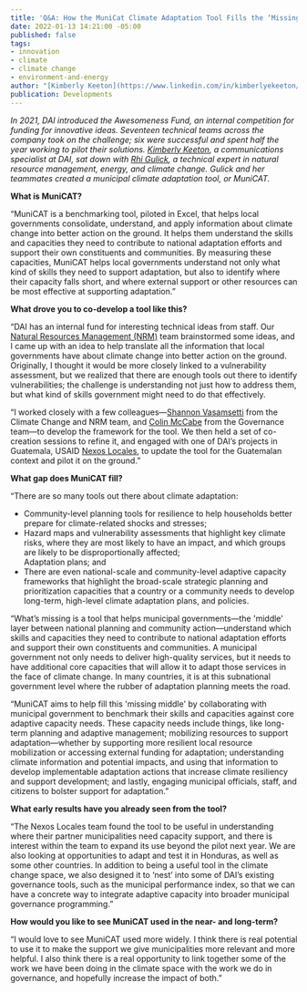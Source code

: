 ```yaml
---
title: 'Q&A: How the MuniCat Climate Adaptation Tool Fills the ‘Missing Middle’'
date: 2022-01-13 14:21:00 -05:00
published: false
tags:
- innovation
- climate
- climate change
- environment-and-energy
author: "[Kimberly Keeton](https://www.linkedin.com/in/kimberlyekeeton/)"
publication: Developments
---
```


*In 2021, DAI introduced the Awesomeness Fund, an internal competition for funding for innovative ideas. Seventeen technical teams across the company took on the challenge; six were successful and spent half the year working to pilot their solutions. [Kimberly Keeton](https://www.linkedin.com/in/kimberlyekeeton/), a communications specialist at DAI, sat down with [Rhi Gulick](https://www.dai.com/who-we-are/our-team/rhiannon-gulick), a technical expert in natural resource management, energy, and climate change. Gulick and her teammates created a municipal climate adaptation tool, or MuniCAT.* 


 


**What is MuniCAT?** 

“MuniCAT is a benchmarking tool, piloted in Excel, that helps local governments consolidate, understand, and apply information about climate change into better action on the ground. It helps them understand the skills and capacities they need to contribute to national adaptation efforts and support their own constituents and communities. By measuring these capacities, MuniCAT helps local governments understand not only what kind of skills they need to support adaptation, but also to identify where their capacity falls short, and where external support or other resources can be most effective at supporting adaptation.” 

**What drove you to co-develop a tool like this?**  

“DAI has an internal fund for interesting technical ideas from staff. Our [Natural Resources Management (NRM)](https://www.dai.com/our-work/solutions/environment-solutions/natural-resource-management) team brainstormed some ideas, and I came up with an idea to help translate all the information that local governments have about climate change into better action on the ground. Originally, I thought it would be more closely linked to a vulnerability assessment, but we realized that there are enough tools out there to identify vulnerabilities; the challenge is understanding not just how to address them, but what kind of skills government might need to do that effectively. 

“I worked closely with a few colleagues—[Shannon Vasamsetti](https://www.dai.com/who-we-are/our-team/shannon-Vasamsetti) from the Climate Change and NRM team, and [Colin McCabe](https://www.dai.com/who-we-are/our-team/colin-mccabe) from the Governance team—to develop the framework for the tool. We then held a set of co-creation sessions to refine it, and engaged with one of DAI’s projects in Guatemala, USAID [Nexos Locales](https://www.dai.com/our-work/projects/guatemala-nexos-locales), to update the tool for the Guatemalan context and pilot it on the ground.”  

**What gap does MuniCAT fill?**  

“There are so many tools out there about climate adaptation: 

* Community-level planning tools for resilience to help households better prepare for climate-related shocks and stresses;  
* Hazard maps and vulnerability assessments that highlight key climate risks, where they are most likely to have an impact, and which groups are likely to be disproportionally affected;  
Adaptation plans; and 
* There are even national-scale and community-level adaptive capacity frameworks that highlight the broad-scale strategic planning and prioritization capacities that a country or a community needs to develop long-term, high-level climate adaptation plans, and policies.  
 
“What’s missing is a tool that helps municipal governments—the 'middle' layer between national planning and community action—understand which skills and capacities they need to contribute to national adaptation efforts and support their own constituents and communities. A municipal government not only needs to deliver high-quality services, but it needs to have additional core capacities that will allow it to adapt those services in the face of climate change. In many countries, it is at this subnational government level where the rubber of adaptation planning meets the road.

“MuniCAT aims to help fill this 'missing middle' by collaborating with municipal government to benchmark their skills and capacities against core adaptive capacity needs. These capacity needs include things, like long-term planning and adaptive management; mobilizing resources to support adaptation—whether by supporting more resilient local resource mobilization or accessing external funding for adaptation; understanding climate information and potential impacts, and using that information to develop implementable adaptation actions that increase climate resiliency and support development; and lastly, engaging municipal officials, staff, and citizens to bolster support for adaptation.” 

**What early results have you already seen from the tool?**  

“The Nexos Locales team found the tool to be useful in understanding where their partner municipalities need capacity support, and there is interest within the team to expand its use beyond the pilot next year. We are also looking at opportunities to adapt and test it in Honduras, as well as some other countries. In addition to being a useful tool in the climate change space, we also designed it to ‘nest’ into some of DAI’s existing governance tools, such as the municipal performance index, so that we can have a concrete way to integrate adaptive capacity into broader municipal governance programming.” 

**How would you like to see MuniCAT used in the near- and long-term?**

“I would love to see MuniCAT used more widely. I think there is real potential to use it to make the support we give municipalities more relevant and more helpful. I also think there is a real opportunity to link together some of the work we have been doing in the climate space with the work we do in governance, and hopefully increase the impact of both.” 